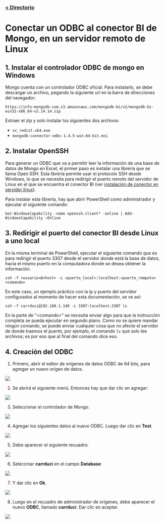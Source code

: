 ### [< Directorio](../directorio.md)
# Conectar un ODBC al conector BI de Mongo, en un servidor remoto de Linux


## 1. Instalar el controlador ODBC de mongo en Windows

Mongo cuenta con un controlador ODBC oficial. Para instalarlo, se debe descargar un archivo, pegando la siguiente url en la barra de direcciones del navegador:
```
https://info-mongodb-com.s3.amazonaws.com/mongodb-bi/v2/mongodb-bi-win32-x86_64-v2.14.14.zip
```
Extraer el zip y solo instalar los siguientes dos archivos:
- `vc_redist.x64.exe`
- `mongodb-connector-odbc-1.4.5-win-64-bit.msi`

## 2. Instalar OpenSSH
Para generar un ODBC que va a permitir leer la información de una base de datos de Mongo en Excel, el primer paso es instalar una librería que se llama Open SSH. Esta librería permite usar el protocolo SSH desde Windows, lo que se necesita para redirigir el puerto remoto del servidor de Linux en el que se encuentra el conector BI (ver [instalación de conector en servidor linux](1-instalar-conector-bi-mongo-en-linux.md)).

Para instalar esta librería, hay que abrir PowerShell como administrador y ejecutar el siguiente comando:
```
Get-WindowsCapability -name openssh.client* -online | Add-WindowsCapability –Online
```
## 3. Redirigir el puerto del conector BI desde Linux a uno local

En la misma terminal de PowerShell, ejecutar el siguiente comando que es para redirigir el puerto 3307 desde el servidor donde está la base de datos, hacia el mismo puerto en la computadora donde se desea obtener la información.

```
ssh -f <usuario>@<host> -L <puerto_local>:localhost:<puerto_rempoto> <comando>
```
En este caso, un ejemplo práctico con la ip y puerto del servidor configurados al momento de hacer esta documentación, se ve así:
```
ssh -f carrduci@192.168.1.149 -L 3307:localhost:3307 ls
```
En la parte de "\<comando\>" se necesita enviar algo para que la instrucción completa se pueda ejecutar en segundo plano. Como no se quiere mandar ningún comando, se puede enviar cualquier cosa que no afecte el servidor de donde traemos el puerto, por ejemplo, el comando `ls` que solo lee archivos; es por eso que al final del comando dice eso.
## 4. Creación del ODBC

1. Primero, abrir el editor de orígenes de datos ODBC de 64 bits, para agregar un nuevo origen de datos.

![](../assets/imagenes/abrir_origenes_de_datos_odbc.png)

2. Se abrirá el siguiente menú. Entonces hay que dar clic en agregar:

![](../assets/imagenes/agregar_fuente_datos_odbc.png)

3. Seleccionar el controlador de Mongo.

![](../assets/imagenes/seleccionar_controlador_mongo_odbc.png)

4. Agregar los siguientes datos al nuevo ODBC. Luego dar clic en **Test**.

![](../assets/imagenes/agregar_datos_odbc.png)

5. Debe aparecer el siguiente recuadro:

![](../assets/imagenes/debe_aparecer_asi_odbc.png)

6. Seleccinar **carrduci** en el campo **Database**:

![](../assets/imagenes/seleccionar_carrduci_odbc.png)

7. Y dar clic en **Ok**.

![](../assets/imagenes/dar_click_ok_odbc.png)

8. Luego en el recuadro de administrador de orígenes, debe aparecer el nuevo **ODBC**, llamado **carrduci**. Dar clic en aceptar.

![](../assets/imagenes/finalizar_agreagado_odbc.png)
